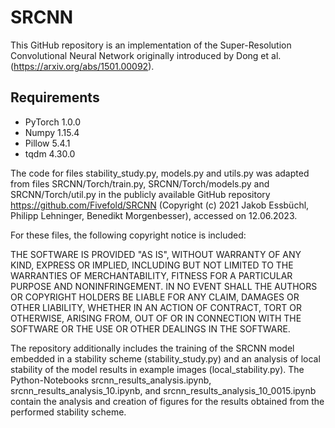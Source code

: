 # SRCNN

This GitHub repository is an implementation of the Super-Resolution Convolutional Neural Network originally introduced by Dong et al. (https://arxiv.org/abs/1501.00092).

## Requirements

- PyTorch 1.0.0
- Numpy 1.15.4
- Pillow 5.4.1
- tqdm 4.30.0

The code for files stability_study.py, models.py and utils.py was adapted from files SRCNN/Torch/train.py, SRCNN/Torch/models.py and SRCNN/Torch/util.py in the publicly available GitHub repository https://github.com/Fivefold/SRCNN (Copyright (c) 2021 Jakob Essbüchl, Philipp Lehninger, Benedikt Morgenbesser), accessed on 12.06.2023.

For these files, the following copyright notice is included:

THE SOFTWARE IS PROVIDED "AS IS", WITHOUT WARRANTY OF ANY KIND, EXPRESS OR IMPLIED, INCLUDING BUT NOT LIMITED TO THE WARRANTIES OF MERCHANTABILITY, FITNESS FOR A PARTICULAR PURPOSE AND NONINFRINGEMENT. IN NO EVENT SHALL THE AUTHORS OR COPYRIGHT HOLDERS BE LIABLE FOR ANY CLAIM, DAMAGES OR OTHER LIABILITY, WHETHER IN AN ACTION OF CONTRACT, TORT OR OTHERWISE, ARISING FROM, OUT OF OR IN CONNECTION WITH THE SOFTWARE OR THE USE OR OTHER DEALINGS IN THE SOFTWARE.

The repository additionally includes the training of the SRCNN model embedded in a stability scheme (stability_study.py) and an analysis of local stability of the model results in example images (local_stability.py). The Python-Notebooks srcnn_results_analysis.ipynb, srcnn_results_analysis_10.ipynb, and srcnn_results_analysis_10_0015.ipynb contain the analysis and creation of figures for the results obtained from the performed stability scheme. 